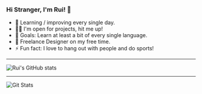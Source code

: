 ### Hi Stranger, I'm Rui! 👋

- 🌱 Learning / improving every single day.
- 👨‍💻 I'm open for projects, hit me up!
- 🥅 Goals: Learn at least a bit of every single language.
- 🌌 Freelance Designer on my free time.
- ⚡ Fun fact: I love to hang out with people and do sports!

___________________________________________________

![Rui's GitHub stats](https://github-readme-stats.vercel.app/api?username=ruipmfs&theme=onedark&show_icons=true)

___________________________________________________

![Git Stats](https://github-readme-stats.vercel.app/api/top-langs/?username=ruipmfs&theme=onedark&count_private=true)

<!--
I'm watching you :)
-->

